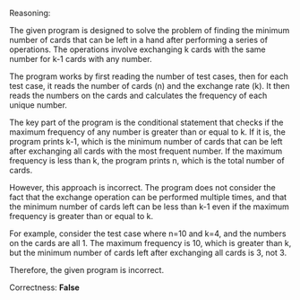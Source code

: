 Reasoning:

The given program is designed to solve the problem of finding the minimum number of cards that can be left in a hand after performing a series of operations. The operations involve exchanging k cards with the same number for k-1 cards with any number.

The program works by first reading the number of test cases, then for each test case, it reads the number of cards (n) and the exchange rate (k). It then reads the numbers on the cards and calculates the frequency of each unique number.

The key part of the program is the conditional statement that checks if the maximum frequency of any number is greater than or equal to k. If it is, the program prints k-1, which is the minimum number of cards that can be left after exchanging all cards with the most frequent number. If the maximum frequency is less than k, the program prints n, which is the total number of cards.

However, this approach is incorrect. The program does not consider the fact that the exchange operation can be performed multiple times, and that the minimum number of cards left can be less than k-1 even if the maximum frequency is greater than or equal to k.

For example, consider the test case where n=10 and k=4, and the numbers on the cards are all 1. The maximum frequency is 10, which is greater than k, but the minimum number of cards left after exchanging all cards is 3, not 3.

Therefore, the given program is incorrect.

Correctness: **False**